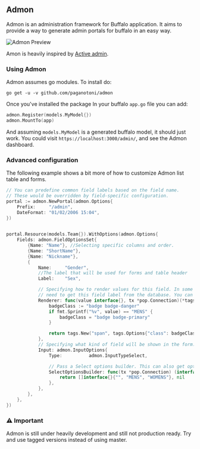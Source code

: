 ## Admon

Admon is an administration framework for Buffalo application. It aims to provide a way to generate admin portals for buffalo in an easy way. 

![Admon Preview](https://user-images.githubusercontent.com/645522/66008895-eaa15f80-e47d-11e9-840d-11cd0718f2ef.png)


Amon is heavily inspired by [Active admin]("https://activeadmin.info").

### Using Admon

Admon assumes go modules. To install do:

```
go get -u -v github.com/paganotoni/admon
```

Once you've installed the package In your buffalo `app.go` file you can add:

```go
admon.Register(models.MyModel{})
admon.MountTo(app)
```

And assuming `models.MyModel` is a generated buffalo model, it should just work. You could visit `https://localhost:3000/admin/`, and see the Admon dashboard.

### Advanced configuration

The following example shows a bit more of how to customize Admon list table and forms.

```go
// You can predefine common field labels based on the field name. 
// These would be overridden by field-specific configuration.
portal := admon.NewPortal(admon.Options{
    Prefix:     "/admin",
    DateFormat: "01/02/2006 15:04",
})

    
portal.Resource(models.Team{}).WithOptions(admon.Options{
    Fields: admon.FieldOptionsSet{
        {Name: "Name"}, //Selecting specific columns and order.
        {Name: "ShortName"},
        {Name: "Nickname"},
        {
            Name:     "Gender",
            //The label that will be used for forms and table header
            Label:    "Sex",

            // Specifying how to render values for this field. In some cases you would 
            // need to get this field label from the database. You can use the tx for that.
            Renderer: func(value interface{}, tx *pop.Connection)(*tags.Tag, error) {
                badgeClass := "badge badge-danger"
                if fmt.Sprintf("%v", value) == "MENS" {
                    badgeClass = "badge badge-primary"
                }

                return tags.New("span", tags.Options{"class": badgeClass, "body": value}), nil
            },
            // Specifying what kind of field will be shown in the form.
            Input: admon.InputOptions{
                Type:          admon.InputTypeSelect,

                // Pass a Select options builder. This can also get options from the database.
                SelectOptionsBuilder: func(tx *pop.Connection) (interface{}, error) {
                    return []interface{}{"", "MENS", "WOMENS"}, nil
                },
            },
        },
    },
})
```

### ⚠️ Important

Admon is still under heavily development and still not production ready. Try and use tagged versions instead of using master.






